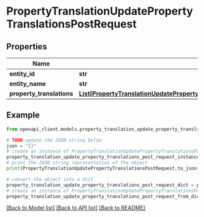 # PropertyTranslationUpdatePropertyTranslationsPostRequest


## Properties

Name | Type | Description | Notes
------------ | ------------- | ------------- | -------------
**entity_id** | **str** |  | 
**entity_name** | **str** |  | 
**property_translations** | [**List[PropertyTranslationUpdatePropertyTranslationsPostRequestPropertyTranslationsInner]**](PropertyTranslationUpdatePropertyTranslationsPostRequestPropertyTranslationsInner.md) |  | 

## Example

```python
from openapi_client.models.property_translation_update_property_translations_post_request import PropertyTranslationUpdatePropertyTranslationsPostRequest

# TODO update the JSON string below
json = "{}"
# create an instance of PropertyTranslationUpdatePropertyTranslationsPostRequest from a JSON string
property_translation_update_property_translations_post_request_instance = PropertyTranslationUpdatePropertyTranslationsPostRequest.from_json(json)
# print the JSON string representation of the object
print(PropertyTranslationUpdatePropertyTranslationsPostRequest.to_json())

# convert the object into a dict
property_translation_update_property_translations_post_request_dict = property_translation_update_property_translations_post_request_instance.to_dict()
# create an instance of PropertyTranslationUpdatePropertyTranslationsPostRequest from a dict
property_translation_update_property_translations_post_request_from_dict = PropertyTranslationUpdatePropertyTranslationsPostRequest.from_dict(property_translation_update_property_translations_post_request_dict)
```
[[Back to Model list]](../README.md#documentation-for-models) [[Back to API list]](../README.md#documentation-for-api-endpoints) [[Back to README]](../README.md)


